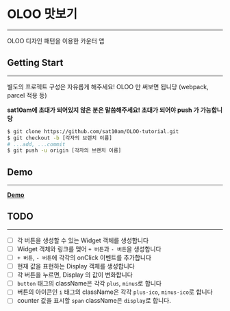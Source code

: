 # OLOO 맛보기
---
OLOO 디자인 패턴을 이용한 카운터 앱

## Getting Start
---

별도의 프로젝트 구성은 자유롭게 해주세요! OLOO 만 써보면 됩니당 (webpack, parcel 적용 등)

**sat10am에 초대가 되어있지 않은 분은 말씀해주세요! 초대가 되어야 push 가 가능합니당**

```bash
$ git clone https://github.com/sat10am/OLOO-tutorial.git
$ git checkout -b [각자의 브랜치 이름]
# ...add, ...commit
$ git push -u origin [각자의 브랜치 이름]
```

## Demo
---

**[Demo](http://static.doondoony.com/oloo-counter/index.html)**

## TODO
---

- [ ] 각 버튼을 생성할 수 있는 Widget 객체를 생성합니다
- [ ] Widget 객체와 링크를 맺어 `+ 버튼`과 `- 버튼`을 생성합니다
- [ ] `+ 버튼`, `- 버튼`에 각각의 onClick 이벤트를 추가합니다
- [ ] 현재 값을 표현하는 Display 객체를 생성합니다
- [ ] 각 버튼을 누르면, Display 의 값이 변화합니다
- [ ] `button` 태그의 className은 각각 `plus`, `minus`로 합니다
- [ ] 버튼의 아이콘인 `i` 태그의 className은 각각 `plus-ico`, `minus-ico`로 합니다
- [ ] counter 값을 표시할 `span` className은 `display`로 합니다.
